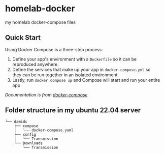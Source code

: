 # homelab-docker
my homelab docker-compose files

## Quick Start

Using Docker Compose is a three-step process:

1. Define your app's environment with a ``Dockerfile`` so it can be reproduced anywhere.
2. Define the services that make up your app in ``docker-compose.yml`` so they can be run together in an isolated environment.
3. Lastly, run ``docker compose up`` and Compose will start and run your entire app

*Documentation is from [docker-compose](https://github.com/docker/compose)*


## Folder structure in my ubuntu 22.04 server

```
└── damidu
    ├── compose
    │   └── docker-compose.yaml
    ├── config
    │   └── Transmission
    └── Downloads
        └── Transmission

```
